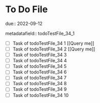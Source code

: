 # To Do File

due:: 2022-09-12

metadatafield:: todoTestFile_34_1

- [ ] Task of todoTestFile_34 1 [[Query me]]
- [ ] Task of todoTestFile_34 2 [[Query me]]
- [ ] Task of todoTestFile_34 3
- [ ] Task of todoTestFile_34 4
- [ ] Task of todoTestFile_34 5
- [ ] Task of todoTestFile_34 6
- [ ] Task of todoTestFile_34 7
- [ ] Task of todoTestFile_34 8
- [ ] Task of todoTestFile_34 9
- [ ] Task of todoTestFile_34 10